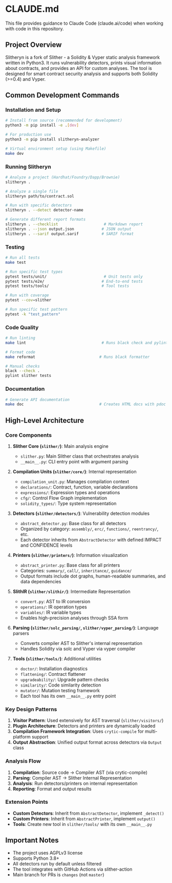 # CLAUDE.md

This file provides guidance to Claude Code (claude.ai/code) when working with code in this repository.

## Project Overview

Slitheryn is a fork of Slither - a Solidity & Vyper static analysis framework written in Python3. It runs vulnerability detectors, prints visual information about contracts, and provides an API for custom analyses. The tool is designed for smart contract security analysis and supports both Solidity (>=0.4) and Vyper.

## Common Development Commands

### Installation and Setup
```bash
# Install from source (recommended for development)
python3 -m pip install -e .[dev]

# For production use
python3 -m pip install slitheryn-analyzer

# Virtual environment setup (using Makefile)
make dev
```

### Running Slitheryn
```bash
# Analyze a project (Hardhat/Foundry/Dapp/Brownie)
slitheryn .

# Analyze a single file
slitheryn path/to/contract.sol

# Run with specific detectors
slitheryn . --detect detector-name

# Generate different report formats
slitheryn . --checklist                    # Markdown report
slitheryn . --json output.json            # JSON output
slitheryn . --sarif output.sarif          # SARIF format
```

### Testing
```bash
# Run all tests
make test

# Run specific test types
pytest tests/unit/                         # Unit tests only
pytest tests/e2e/                         # End-to-end tests
pytest tests/tools/                       # Tool tests

# Run with coverage
pytest --cov=slither

# Run specific test pattern
pytest -k "test_pattern"
```

### Code Quality
```bash
# Run linting
make lint                                 # Runs black check and pylint

# Format code
make reformat                            # Runs black formatter

# Manual checks
black --check .
pylint slither tests
```

### Documentation
```bash
# Generate API documentation
make doc                                 # Creates HTML docs with pdoc
```

## High-Level Architecture

### Core Components

1. **Slither Core (`slither/`)**: Main analysis engine
   - `slither.py`: Main Slither class that orchestrates analysis
   - `__main__.py`: CLI entry point with argument parsing

2. **Compilation Units (`slither/core/`)**: Internal representation
   - `compilation_unit.py`: Manages compilation context
   - `declarations/`: Contract, function, variable declarations
   - `expressions/`: Expression types and operations
   - `cfg/`: Control Flow Graph implementation
   - `solidity_types/`: Type system representation

3. **Detectors (`slither/detectors/`)**: Vulnerability detection modules
   - `abstract_detector.py`: Base class for all detectors
   - Organized by category: `assembly/`, `erc/`, `functions/`, `reentrancy/`, etc.
   - Each detector inherits from `AbstractDetector` with defined IMPACT and CONFIDENCE levels

4. **Printers (`slither/printers/`)**: Information visualization
   - `abstract_printer.py`: Base class for all printers
   - Categories: `summary/`, `call/`, `inheritance/`, `guidance/`
   - Output formats include dot graphs, human-readable summaries, and data dependencies

5. **SlithIR (`slither/slithir/`)**: Intermediate Representation
   - `convert.py`: AST to IR conversion
   - `operations/`: IR operation types
   - `variables/`: IR variable types
   - Enables high-precision analyses through SSA form

6. **Parsing (`slither/solc_parsing/`, `slither/vyper_parsing/`)**: Language parsers
   - Converts compiler AST to Slither's internal representation
   - Handles Solidity via solc and Vyper via vyper compiler

7. **Tools (`slither/tools/`)**: Additional utilities
   - `doctor/`: Installation diagnostics
   - `flattening/`: Contract flattener
   - `upgradeability/`: Upgrade pattern checks
   - `similarity/`: Code similarity detection
   - `mutator/`: Mutation testing framework
   - Each tool has its own `__main__.py` entry point

### Key Design Patterns

1. **Visitor Pattern**: Used extensively for AST traversal (`slither/visitors/`)
2. **Plugin Architecture**: Detectors and printers are dynamically loaded
3. **Compilation Framework Integration**: Uses `crytic-compile` for multi-platform support
4. **Output Abstraction**: Unified output format across detectors via `Output` class

### Analysis Flow

1. **Compilation**: Source code → Compiler AST (via crytic-compile)
2. **Parsing**: Compiler AST → Slither Internal Representation
3. **Analysis**: Run detectors/printers on internal representation
4. **Reporting**: Format and output results

### Extension Points

- **Custom Detectors**: Inherit from `AbstractDetector`, implement `_detect()`
- **Custom Printers**: Inherit from `AbstractPrinter`, implement `output()`
- **Tools**: Create new tool in `slither/tools/` with its own `__main__.py`

## Important Notes

- The project uses AGPLv3 license
- Supports Python 3.8+
- All detectors run by default unless filtered
- The tool integrates with GitHub Actions via slither-action
- Main branch for PRs is `changes` (not `master`)